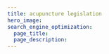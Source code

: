 ```yaml
---
title: acupuncture legislation
hero_image: 
search_engine_optimization:
  page_title:
  page_description:
---
```

